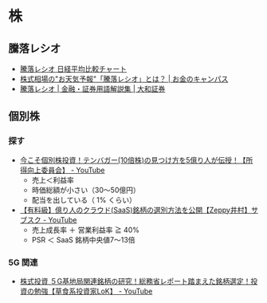 # 株

## 騰落レシオ
- [騰落レシオ 日経平均比較チャート](https://nikkei225jp.com/data/touraku.php)
- [株式相場の"お天気予報"「騰落レシオ」とは？ | お金のキャンパス](https://money-campus.net/archives/5099)
- [騰落レシオ | 金融・証券用語解説集 | 大和証券](https://www.daiwa.jp/glossary/YST1367.html)

## 個別株

### 探す
- [今こそ個別株投資！テンバガー(10倍株)の見つけ方を5億り人が伝授！【所得向上委員会】 - YouTube](https://www.youtube.com/watch?v=kOYUFPSkD1A)
  - 売上＜利益率
  - 時価総額が小さい（30～50億円）
  - 配当を出している（ 1% くらい）
- [【有料級】億り人のクラウド(SaaS)銘柄の選別方法を公開【Zeppy井村】サブスク - YouTube](https://www.youtube.com/watch?v=XUbNCcUfdgo)
  - 売上成長率 ＋ 営業利益率 ≧ 40%
  - PSR ＜ SaaS 銘柄中央値7～13倍

### 5G 関連
- [株式投資 ５G基地局関連銘柄の研究！総務省レポート踏まえた銘柄選定！投資の勉強【草食系投資家LoK】 - YouTube](https://www.youtube.com/watch?v=nEo1wLbsvB8)
